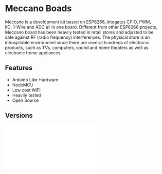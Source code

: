 # Meccano Boads
Meccano is a development kit based on ESP8266, integates GPIO, PWM, IIC, 1-Wire and ADC all in one board.
Different from other ESP8266 projects, Meccano board has been heavily tested in retail stores and adjusted to be safe against RF (radio frequency) interferences. The physical store is an inhospitable environment since there are several hundreds of electronic products, such as TVs, computers, sound and home theaters as well as electronic home appliances.

## Features
 - Arduino Like Hardware
 - NodeMCU
 - Low cost WiFi
 - Heavily tested
 - Open Source

## Versions
![Meccano Micro](/meccano_micro.MD)
